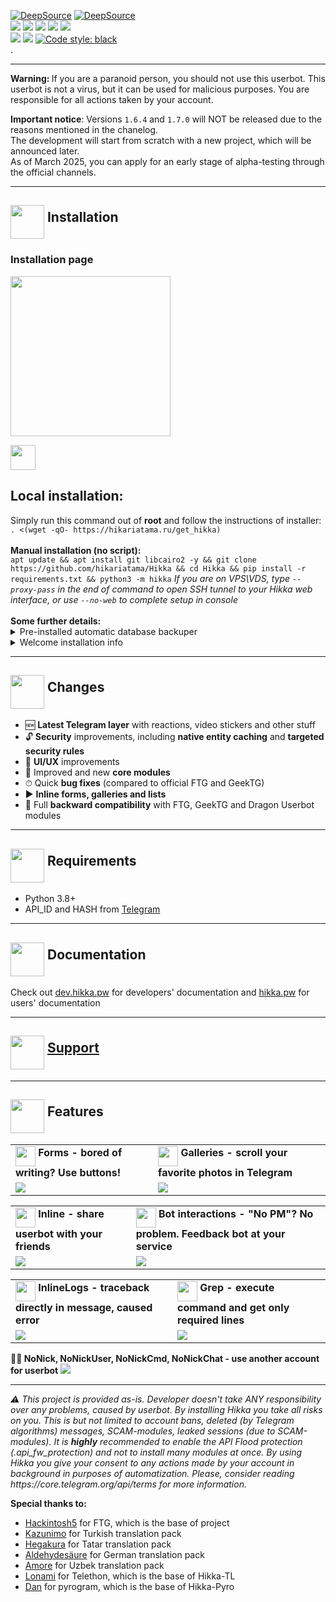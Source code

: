 <a href="https://deepsource.io/gh/hikariatama/Hikka/?ref=repository-badge"><img src="https://deepsource.io/gh/hikariatama/Hikka.svg/?label=active+issues&show_trend=true&token=IPVI_QX-cSuQSVeVl8cb5PLt" alt="DeepSource"></a>
<a href="https://deepsource.io/gh/hikariatama/Hikka/?ref=repository-badge"><img src="https://deepsource.io/gh/hikariatama/Hikka.svg/?label=resolved+issues&show_trend=true&token=IPVI_QX-cSuQSVeVl8cb5PLt" alt="DeepSource"></a><br>
<a href="https://www.codacy.com/gh/hikariatama/Hikka/dashboard?utm_source=github.com&amp;utm_medium=referral&amp;utm_content=hikariatama/Hikka&amp;utm_campaign=Badge_Grade"><img src="https://app.codacy.com/project/badge/Grade/97e3ea868f9344a5aa6e4d874f83db14"/></a>
<a href="#"><img src="https://img.shields.io/github/languages/code-size/hikariatama/Hikka"/></a>
<a href="#"><img src="https://img.shields.io/github/issues-raw/hikariatama/Hikka"/></a>
<a href="#"><img src="https://img.shields.io/github/license/hikariatama/Hikka"/></a>
<a href="#"><img src="https://img.shields.io/github/commit-activity/m/hikariatama/Hikka"/></a><br>
<a href="#"><img src="https://img.shields.io/github/forks/hikariatama/Hikka?style=flat"/></a>
<a href="#"><img src="https://img.shields.io/github/stars/hikariatama/Hikka"/></a>&nbsp;<a href="https://github.com/psf/black"><img src="https://img.shields.io/badge/code%20style-black-000000.svg" alt="Code style: black"></a><br>
.
<hr>

<b>Warning: </b>If you are a paranoid person, you should not use this userbot. This userbot is not a virus, but it can be used for malicious purposes. You are responsible for all actions taken by your account.  
  
**Important notice**: Versions `1.6.4` and `1.7.0` will NOT be released due to the reasons mentioned in the chanelog.  
The development will start from scratch with a new project, which will be announced later.  
As of March 2025, you can apply for an early stage of alpha-testing through the official channels.  

<hr>
<h2><img src="https://github.com/hikariatama/assets/raw/master/1326-command-window-line-flat.webp" height="54" align="middle"> Installation</h2>

### Installation page

<img src="https://github.com/hikariatama/assets/raw/master/install_qr.gif" height="256">

<a href="https://t.me/lavhostbot?start=SGlra2E"><img src="https://user-images.githubusercontent.com/36935426/167272288-85f00779-4b98-47da-8d0d-ea2c6370b979.png" height="40"></a>

<h2>Local installation:</h2>
Simply run this command out of <b>root</b> and follow the instructions of installer:<br>
<code>. <(wget -qO- https://hikariatama.ru/get_hikka)</code><br>
<br>
<b>Manual installation (no script):</b><br>
<code>apt update && apt install git libcairo2 -y && git clone https://github.com/hikariatama/Hikka && cd Hikka && pip install -r requirements.txt && python3 -m hikka</code><br.>
<i>If you are on VPS\VDS, type <code>--proxy-pass</code> in the end of command to open SSH tunnel to your Hikka web interface, or use <code>--no-web</code> to complete setup in console</i><br>
<br>
<b>Some further details:</b>

<details>
 <summary>Pre-installed automatic database backuper</summary>
 <img src="https://user-images.githubusercontent.com/36935426/202905566-964d2904-f3ce-4a14-8f05-0e7840e1b306.png" width="300">
</details>
<details>
 <summary>Welcome installation info</summary>
 <img src="https://user-images.githubusercontent.com/36935426/202905720-6319993b-697c-4b09-a194-209c110c79fd.png" width="300">
 <img src="https://user-images.githubusercontent.com/36935426/202905746-2a511129-0208-4581-bb27-7539bd7b53c9.png" width="300">
</details>

<hr>
<h2><img src="https://github.com/hikariatama/assets/raw/master/35-edit-flat.webp" height="54" align="middle"> Changes</h2>

<ul>
 <li>🆕 <b>Latest Telegram layer</b> with reactions, video stickers and other stuff</li>
 <li>🔓 <b>Security</b> improvements, including <b>native entity caching</b> and <b>targeted security rules</b></li>
 <li>🎨 <b>UI/UX</b> improvements</li>
 <li>📼 Improved and new <b>core modules</b></li>
 <li>⏱ Quick <b>bug fixes</b> (compared to official FTG and GeekTG)</li>
 <li>▶️ <b>Inline forms, galleries and lists</b></li>
 <li>🔁 Full <b>backward compatibility</b> with FTG, GeekTG and Dragon Userbot modules</li>
</ul>
<hr>
<h2 border="none"><img src="https://github.com/hikariatama/assets/raw/master/1312-micro-sd-card-flat.webp" height="54" align="middle"> Requirements</h2>
<ul>
 <li>Python 3.8+</li>
 <li>API_ID and HASH from <a href="https://my.telegram.org/apps" color="#2594cb">Telegram</a></li>
</ul>
<hr>
<h2 border="none"><img src="https://github.com/hikariatama/assets/raw/master/680-it-developer-flat.webp" height="54" align="middle"> Documentation</h2>

Check out <a href="https://dev.hikka.pw">dev.hikka.pw</a> for developers' documentation and <a href="https://hikka.pw">hikka.pw</a> for users' documentation<br>

<hr>
<h2 border="none"><img src="https://github.com/hikariatama/assets/raw/master/981-consultation-flat.webp" height="54" align="middle"> <a href="https://t.me/hikka_talks">Support</a></h2>
<hr>
<h2 border="none"><img src="https://github.com/hikariatama/assets/raw/master/541-hand-washing-step-12-flat.webp" height="54" align="middle"> Features</h2>
<table>
 <tr>
  <td>
   <img src="https://github.com/hikariatama/assets/raw/master/1286-three-3-key-flat.webp" height="32" align="middle"><b> Forms - bored of writing? Use buttons!</b>
  </td>
  <td>
   <img src="https://github.com/hikariatama/assets/raw/master/61-camera-flat.webp" height="32" align="middle"><b> Galleries - scroll your favorite photos in Telegram</b>
  </td>
 </tr>
 <tr>
  <td>
   <img src="https://user-images.githubusercontent.com/36935426/202842205-9a3906f8-37b1-47f4-acd1-ae441f84aeab.gif">
  </td>
  <td>
   <img src="https://user-images.githubusercontent.com/36935426/202842215-b7bddaf2-f544-4823-80b4-5c2cccaf2157.gif">
  </td>
 </tr>
</table>
<table>
 <tr>
  <td>
   <img src="https://github.com/hikariatama/assets/raw/master/216-arrow-5-flat.webp" height="32" align="middle"><b> Inline - share userbot with your friends</b>
  </td>
  <td>
   <img src="https://github.com/hikariatama/assets/raw/master/1054-amazon-echo-speaker-flat.webp" height="32" align="middle"><b> Bot interactions - "No PM"? No problem. Feedback bot at your service</b>
  </td>
 </tr>
 <tr>
  <td>
   <img src="https://user-images.githubusercontent.com/36935426/202842234-e53f616d-7423-4a64-a5da-fb71282ad2c4.gif">
  </td>
  <td>
   <img src="https://user-images.githubusercontent.com/36935426/160476037-9537f1c7-8b72-408f-b84c-b89825930bf5.gif">
  </td>
 </tr>
</table>
<table>
 <tr>
  <td>
   <img src="https://github.com/hikariatama/assets/raw/master/1140-error-flat.webp" height="32" align="middle"><b> InlineLogs - traceback directly in message, caused error</b>
  </td>
  <td>
   <img src="https://github.com/hikariatama/assets/raw/master/35-edit-flat.webp" height="32" align="middle"><b> Grep - execute command and get only required lines</b>
  </td>
 </tr>
 <tr>
  <td>
   <img src="https://user-images.githubusercontent.com/36935426/202842250-b60d218e-9df4-47f6-8c67-b2ef641b4d2d.gif">
  </td>
  <td>
   <img src="https://user-images.githubusercontent.com/36935426/202842263-ee2d5c94-3fd5-43b3-b8ac-2397b69e0fc6.gif">
  </td>
 </tr>
</table>

<b>👨‍👦 NoNick, NoNickUser, NoNickCmd, NoNickChat - use another account for userbot</b>
<img src="https://user-images.githubusercontent.com/36935426/202842278-37fbc518-1679-45d7-92f5-9e519275630d.png">

<hr>
<i>⚠️ This project is provided as-is. Developer doesn't take ANY responsibility over any problems, caused by userbot. By installing Hikka you take all risks on you. This is but not limited to account bans, deleted (by Telegram algorithms) messages, SCAM-modules, leaked sessions (due to SCAM-modules). It is <b>highly</b> recommended to enable the API Flood protection (.api_fw_protection) and not to install many modules at once. By using Hikka you give your consent to any actions made by your account in background in purposes of automatization. Please, consider reading https://core.telegram.org/api/terms for more information.</i>

<b>Special thanks to:</b>

<ul>
    <li><a href="https://gitlab.com/hackintosh5">Hackintosh5</a> for FTG, which is the base of project</li>
    <li><a href="https://t.me/kazunimo">Kazunimo</a> for Turkish translation pack</li>
    <li><a href="https://t.me/hegaNET">Hegakura</a> for Tatar translation pack</li>
    <li><a href="https://t.me/tiefeschwarz">Aldehydesäure</a> for German translation pack</li>
    <li><a href="https://t.me/amorescam">Amore</a> for Uzbek translation pack</li>
    <li><a href="https://t.me/lonami">Lonami</a> for Telethon, which is the base of Hikka-TL</li>
    <li><a href="https://github.com/delivrance">Dan</a> for pyrogram, which is the base of Hikka-Pyro</li>
</ul>
